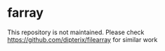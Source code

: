 
# farray

This repository is not maintained. Please check https://github.com/dipterix/filearray for similar work

